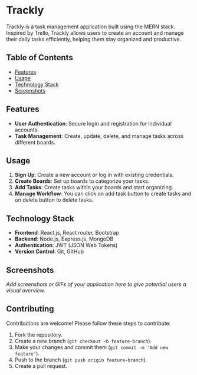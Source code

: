 # Trackly

Trackly is a task management application built using the MERN stack. Inspired by Trello, Trackly allows users to create an account and manage their daily tasks efficiently, helping them stay organized and productive.

## Table of Contents

- [Features](#features)
- [Usage](#usage)
- [Technology Stack](#technology-stack)
- [Screenshots](#screenshots)

## Features

- **User Authentication**: Secure login and registration for individual accounts.
- **Task Management**: Create, update, delete, and manage tasks across different boards.

## Usage

1. **Sign Up**: Create a new account or log in with existing credentials.
2. **Create Boards**: Set up boards to categorize your tasks.
3. **Add Tasks**: Create tasks within your boards and start organizing.
4. **Manage Workflow**: You can click on add task button to create tasks and on delete button to delete tasks.

## Technology Stack

- **Frontend**: React.js, React router, Bootstrap
- **Backend**: Node.js, Express.js, MongoDB
- **Authentication**: JWT (JSON Web Tokens)
- **Version Control**: Git, GitHub

## Screenshots

_Add screenshots or GIFs of your application here to give potential users a visual overview._

## Contributing

Contributions are welcome! Please follow these steps to contribute:

1. Fork the repository.
2. Create a new branch (`git checkout -b feature-branch`).
3. Make your changes and commit them (`git commit -m 'Add new feature'`).
4. Push to the branch (`git push origin feature-branch`).
5. Create a pull request.
